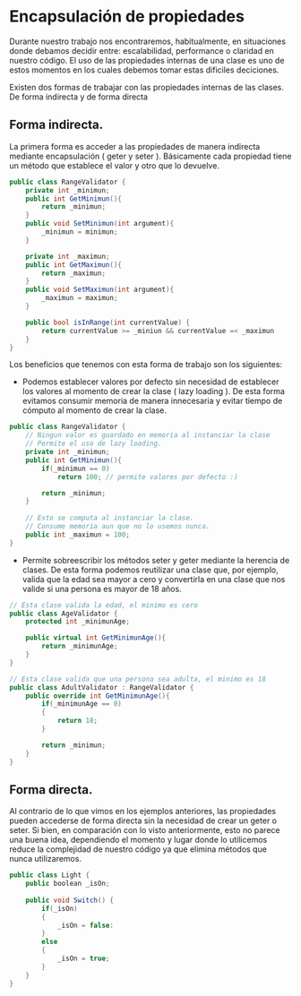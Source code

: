 # Encapsulación de propiedades
 
Durante nuestro trabajo nos encontraremos, habitualmente, en situaciones donde debamos decidir entre: escalabilidad, performance o claridad en nuestro código. El uso de las propiedades internas de una clase es uno de estos momentos en los cuales debemos tomar estas dificiles deciciones.

Existen dos formas de trabajar con las propiedades internas de las clases. De forma indirecta y de forma directa
 
## Forma indirecta.

La primera forma es acceder a las propiedades de manera indirecta mediante encapsulación ( geter y seter ). Básicamente cada propiedad tiene un método que establece el valor y otro que lo devuelve.

```cs
public class RangeValidator {
    private int _minimun;
    public int GetMinimun(){
        return _minimun;
    }
    public void SetMinimun(int argument){
        _minimun = minimun;
    }

    private int _maximun;
    public int GetMaximun(){
        return _maximun;
    }
    public void SetMaximun(int argument){
        _maximun = maximun;
    }

    public bool isInRange(int currentValue) {
        return currentValue >= _miniun && currentValue =< _maximun
    }
}
```

Los beneficios que tenemos con esta forma de trabajo son los siguientes:
 
- Podemos establecer valores por defecto sin necesidad de establecer los valores al momento de crear la clase ( lazy loading ). De esta forma evitamos consumir memoria de manera innecesaria y evitar tiempo de cómputo al momento de crear la clase.

```cs
public class RangeValidator {
    // Ningun valor es guardado en memoria al instanciar la clase
    // Permite el uso de lazy loading.
    private int _minimun;
    public int GetMinimun(){
        if(_minimun == 0)
            return 100; // permite valores por defecto :)

        return _minimun;
    }
 
    // Esto se computa al instanciar la clase.
    // Consume memoria aun que no lo usemos nunca.
    public int _maximun = 100;
}
```
 
- Permite sobreescribir los métodos seter y geter mediante la herencia de clases. De esta forma podemos reutilizar una clase que, por ejemplo, valida que la edad sea mayor a cero y convertirla en una clase que nos valide si una persona es mayor de 18 años.

```cs
// Esta clase valida la edad, el minimo es cero
public class AgeValidator {
    protected int _minimunAge;

    public virtual int GetMinimunAge(){
        return _minimunAge;
    }
}

// Esta clase valida que una persona sea adulta, el minimo es 18
public class AdultValidator : RangeValidator {
    public override int GetMinimunAge(){
        if(_minimunAge == 0)
        {
            return 18;
        }

        return _minimun;
    }
}
```

## Forma directa.

Al contrario de lo que vimos en los ejemplos anteriores, las propiedades pueden accederse de forma directa sin la necesidad de crear un geter o seter. Si bien, en comparación con lo visto anteriormente, esto no parece una buena idea, dependiendo el momento y lugar donde lo utilicemos reduce la complejidad de nuestro código ya que elimina métodos que nunca utilizaremos.

```cs
public class Light {
    public boolean _isOn;
   
    public void Switch() {
        if(_isOn) 
        {
            _isOn = false:
        }
        else 
        {
            _isOn = true;
        }
    }
}
```
